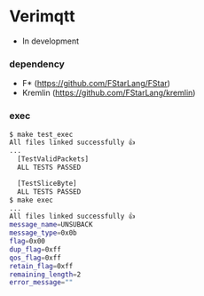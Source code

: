 # Verimqtt
- In development

### dependency
- F* (https://github.com/FStarLang/FStar)
- Kremlin (https://github.com/FStarLang/kremlin)

### exec
```sh
$ make test_exec
All files linked successfully 👍
...
  [TestValidPackets]
  ALL TESTS PASSED

  [TestSliceByte]
  ALL TESTS PASSED
$ make exec
...
All files linked successfully 👍
message_name=UNSUBACK
message_type=0x0b
flag=0x00
dup_flag=0xff
qos_flag=0xff
retain_flag=0xff
remaining_length=2
error_message=""
```

